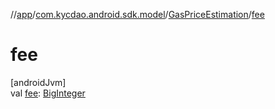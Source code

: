 //[app](../../../index.md)/[com.kycdao.android.sdk.model](../index.md)/[GasPriceEstimation](index.md)/[fee](fee.md)

# fee

[androidJvm]\
val [fee](fee.md): [BigInteger](https://developer.android.com/reference/kotlin/java/math/BigInteger.html)
